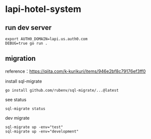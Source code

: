 # lapi-hotel-system
## run dev server
```
export AUTH0_DOMAIN=lapi.us.auth0.com
DEBUG=true go run .
```
## migration
reference：https://qiita.com/k-kurikuri/items/946e2bf8c79176ef3ff0

install sql-migrate
```
go install github.com/rubenv/sql-migrate/...@latest
```

see status
```
sql-migrate status
```

dev migrate
```
sql-migrate up -env="test"
sql-migrate up -env="development"
```
